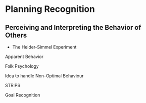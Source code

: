 # Planning Recognition

##  Perceiving and Interpreting the Behavior of Others
+ The Heider-Simmel Experiment



Apparent Behavior



Folk Psychology 


Idea to handle Non–Optimal Behaviour


STRIPS

Goal Recognition